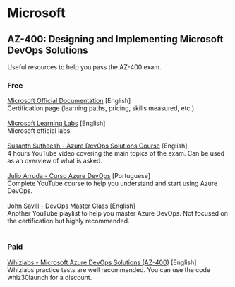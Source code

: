 # Microsoft


## AZ-400: Designing and Implementing Microsoft DevOps Solutions
Useful resources to help you pass the AZ-400 exam.
### Free
<div>
    <a href="https://docs.microsoft.com/en-us/certifications/exams/az-400" target="_blank">Microsoft Official Documentation</a> [English]<br>
    Certification page (learning paths, pricing, skills measured, etc.).<br>
    <br>
    <a href="https://github.com/MicrosoftLearning/AZ400-DesigningandImplementingMicrosoftDevOpsSolutions/tree/master/Instructions/Labs" target="_blank">Microsoft Learning Labs</a> [English]<br>
    Microsoft official labs.<br>
    <br>
    <a href="https://www.aguidetocloud.com/full-courses/az400fullcourse" target="_blank">Susanth Sutheesh - Azure DevOps Solutions Course</a> [English]<br>
    4 hours YouTube video covering the main topics of the exam. Can be used as an overview of what is asked.<br>
    <br>
    <a href="https://github.com/julioarruda/Curso-Azure-DevOps" target="_blank">Julio Arruda - Curso Azure DevOps</a> [Portuguese]<br>
    Complete YouTube course to help you understand and start using Azure DevOps.<br>
    <br>
    <a href="https://github.com/johnthebrit/DevOpsMC" target="_blank">John Savill - DevOps Master Class</a> [English]<br>
    Another YouTube playlist to help you master Azure DevOps. Not focused on the certification but highly recommended.<br>
    <br>
</div> 

### Paid
<div>
    <a href="https://www.whizlabs.com/learn/course/microsoft-azure-certification-az-400/270" target="_blank">Whizlabs - Microsoft Azure DevOps Solutions (AZ-400)</a> [English]<br>
    Whizlabs practice tests are well recommended. You can use the code whiz30launch for a discount.<br>
</div> 
